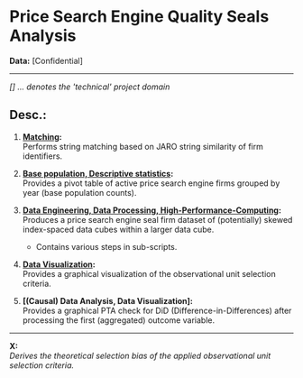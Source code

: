 # Price Search Engine Quality Seals Analysis
**Data:** [Confidential]

---

*[] ... denotes the 'technical' project domain*

## Desc.:

01. **[Matching](01_seal_firm_identifier_string_matching/README.md):**  
    Performs string matching based on JARO string similarity of firm identifiers.

02. **[Base population, Descriptive statistics](02_active_filtered_firms_base_population_pivot_tabular/README.md):**  
    Provides a pivot table of active price search engine firms grouped by year (base population counts).

03. **[Data Engineering, Data Processing, High-Performance-Computing](03_seal_firm_ijt_indexspaced_cubes_in_cube_data_set/README.md):**  
    Produces a price search engine seal firm dataset of (potentially) skewed index-spaced data cubes within a larger data cube.  
    - Contains various steps in sub-scripts.

04. **[Data Visualization](04_indexspace_visualization_slice_n_dice_with_R/README.md):**  
    Provides a graphical visualization of the observational unit selection criteria.

05. **[(Causal) Data Analysis, Data Visualization]:**  
    Provides a graphical PTA check for DiD (Difference-in-Differences) after processing the first (aggregated) outcome variable.

---

**X:**  
*Derives the theoretical selection bias of the applied observational unit selection criteria.*

